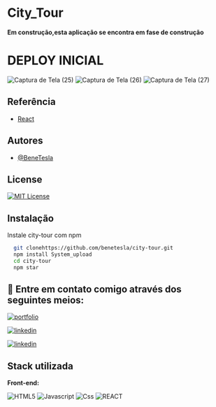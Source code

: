 
# City_Tour

**Em construção,esta aplicação se encontra em fase de construção**



# DEPLOY INICIAL

![Captura de Tela (25)](https://user-images.githubusercontent.com/78994881/215170228-bd93ce76-2a82-4512-bd4b-a8a7060f5c9a.png)
![Captura de Tela (26)](https://user-images.githubusercontent.com/78994881/215170229-0fbac671-c5e1-45cc-8e89-24b9e9cc9b26.png)
![Captura de Tela (27)](https://user-images.githubusercontent.com/78994881/215170234-920e0286-5ddd-42d0-97d5-f7c6f387a443.png)

## Referência

 - [React](https://reactjs.org/)
 

 

## Autores

- [@BeneTesla](https://github.com/benetesla)


## License

[![MIT License](https://img.shields.io/badge/License-MIT-green.svg)](https://choosealicense.com/licenses/mit/)


## Instalação

Instale city-tour com npm

```bash
  git clonehttps://github.com/benetesla/city-tour.git
  npm install System_upload
  cd city-tour
  npm star
```
    
## 🔗 Entre em contato comigo através dos seguintes meios:

[![portfolio](https://img.shields.io/badge/my_portfolio-000?style=for-the-badge&logo=ko-fi&logoColor=white)](https://bene-teslav1.vercel.app/)

[![linkedin](https://img.shields.io/badge/linkedin-0A66C2?style=for-the-badge&logo=linkedin&logoColor=white)](https://www.linkedin.com/in/bene-tesla/)

[![linkedin](https://img.shields.io/badge/Instagram-E4405F?style=for-the-badge&logo=instagram&logoColor=white)](https://www.instagram.com/bene_tesla/)



## Stack utilizada

**Front-end:**

![HTML5](https://img.shields.io/badge/HTML5-E34F26?style=for-the-badge&logo=html5&logoColor=white)
![Javascript](https://img.shields.io/badge/JavaScript-323330?style=for-the-badge&logo=javascript&logoColor=F7DF1E)
![Css](https://img.shields.io/badge/CSS3-1572B6?style=for-the-badge&logo=css3&logoColor=white)
![REACT](https://img.shields.io/badge/React-20232A?style=for-the-badge&logo=react&logoColor=61DAFB)

